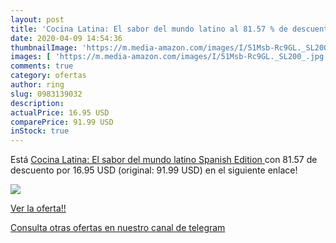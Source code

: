 ```yaml
---
layout: post
title: 'Cocina Latina: El sabor del mundo latino al 81.57 % de descuento'
date: 2020-04-09 14:54:36
thumbnailImage: 'https://m.media-amazon.com/images/I/51Msb-Rc9GL._SL200_.jpg'
images: [ 'https://m.media-amazon.com/images/I/51Msb-Rc9GL._SL200_.jpg' ]
comments: true
category: ofertas
author: ring
slug: 0983139032
description:
actualPrice: 16.95 USD
comparePrice: 91.99 USD
inStock: true
---
```


Está [Cocina Latina: El sabor del mundo latino  Spanish Edition ](https://www.amazon.com/dp/0983139032/?tag=redken08-20) con 81.57 de descuento por 16.95 USD (original: 91.99 USD) en el siguiente enlace!

[![](https://m.media-amazon.com/images/I/51Msb-Rc9GL._SL200_.jpg)](https://www.amazon.com/dp/0983139032/?tag=redken08-20)

[Ver la oferta!!](https://www.amazon.com/dp/0983139032/?tag=redken08-20)

[Consulta otras ofertas en nuestro canal de telegram](https://t.me/s/ofertas25)
